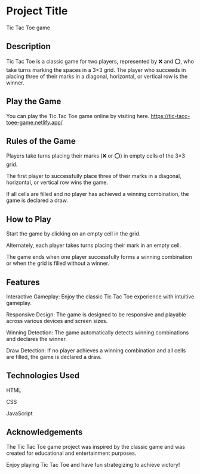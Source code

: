# Project Title

Tic Tac Toe game

## Description

Tic Tac Toe is a classic game for two players, represented by ❌ and ⭕️, who take turns marking the spaces in a 3×3 grid. The player who succeeds in placing three of their marks in a diagonal, horizontal, or vertical row is the winner.

## Play the Game

You can play the Tic Tac Toe game online by visiting here. https://tic-tacc-toee-game.netlify.app/

## Rules of the Game

Players take turns placing their marks (❌ or ⭕️) in empty cells of the 3×3 grid.

The first player to successfully place three of their marks in a diagonal, horizontal, or vertical row wins the game.

If all cells are filled and no player has achieved a winning combination, the game is declared a draw.

## How to Play

Start the game by clicking on an empty cell in the grid.

Alternately, each player takes turns placing their mark in an empty cell.

The game ends when one player successfully forms a winning combination or when the grid is filled without a winner.

## Features

Interactive Gameplay: Enjoy the classic Tic Tac Toe experience with intuitive gameplay.

Responsive Design: The game is designed to be responsive and playable across various devices and screen sizes.

Winning Detection: The game automatically detects winning combinations and declares the winner.

Draw Detection: If no player achieves a winning combination and all cells are filled, the game is declared a draw.

## Technologies Used

HTML

CSS

JavaScript

## Acknowledgements

The Tic Tac Toe game project was inspired by the classic game and was created for educational and entertainment purposes.

Enjoy playing Tic Tac Toe and have fun strategizing to achieve victory!
